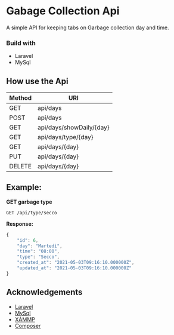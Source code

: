 # Gabage Collection Api
A simple API for keeping tabs on Garbage collection day and time.
### Build with
* Laravel
* MySql

## How use the Api

Method | URI 
--- | --- | 
GET | api/days   
POST | api/days     
GET | api/days/showDaily/{day} 
GET | api/days/type/{day}  
GET | api/days/{day}      
PUT | api/days/{day} 
DELETE | api/days/{day} 

## Example:
**GET garbage type**
```
GET /api/type/secco
```
**Response:**
```javascript
{
    "id": 6,
    "day": "Martedì",
    "time": "08:00",
    "type": "Secco",
    "created_at": "2021-05-03T09:16:10.000000Z",
    "updated_at": "2021-05-03T09:16:10.000000Z"
}
```

## Acknowledgements
* [Laravel](https://laravel.com/)
* [MySql](https://www.mysql.com/)
* [XAMMP](https://www.apachefriends.org/index.html/)
* [Composer](https://getcomposer.org/)

